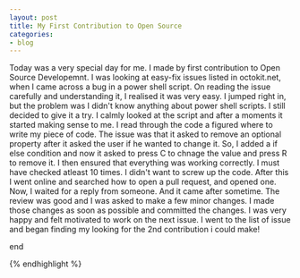 ```yaml
---
layout: post
title: My First Contribution to Open Source
categories:
- blog
---
```



Today was a very special day for me. I made by first contribution to Open Source Developemnt. I was looking at easy-fix issues listed in octokit.net, when I came across a bug in a power shell script. On reading the issue carefully and understanding it, I realised it was very easy. I jumped right in, but the problem was I didn't know anything about power shell scripts. I still decided to give it a try. I calmly looked at the script and after a moments it started making sense to me. I read through the code a figured where to write my piece of code. The issue was that it asked to remove an optional property after it asked the user if he wanted to change it. So, I added a if else condition and now it asked to press C to chnage the value and press R to remove it. I then ensured that everything was working correctly. I must have checked atleast 10 times. I didn't want to screw up the code. After this I went online and searched how to open a pull request, and opened one. Now, I waited for a reply from someone. And it came after sometime. The review was good and I was asked to make a few minor changes. I made those changes as soon as possible and committed the changes. I was very happy and felt motivated to work on the next issue. I went to the list of issue and began finding my looking for the 2nd contribution i could make! 

end

{% endhighlight %}
